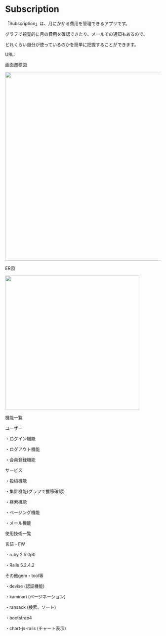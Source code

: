 # Subscription
「Subscription」は、月にかかる費用を管理できるアプリです。

グラフで視覚的に月の費用を確認できたり、メールでの通知もあるので、

どれくらい自分が使っているのかを簡単に把握することができます。

URL:


画面遷移図

<img width="609" src="https://user-images.githubusercontent.com/48615196/77590516-39ade600-6f31-11ea-9371-5f339c953c91.png">


ER図

<img width="434" src="https://user-images.githubusercontent.com/48615196/77590270-b4c2cc80-6f30-11ea-897a-a4fd98ffd8ab.png">


機能一覧

ユーザー

・ログイン機能

・ログアウト機能

・会員登録機能

サービス

・投稿機能

・集計機能(グラフで推移確認）

・検索機能

・ページング機能

・メール機能

使用技術一覧

言語・FW

・ruby 2.5.0p0

・Rails 5.2.4.2

その他gem・tool等

・devise (認証機能)

・kaminari (ページネーション)

・ransack (検索、ソート)

・bootstrap4

・chart-js-rails (チャート表示)
